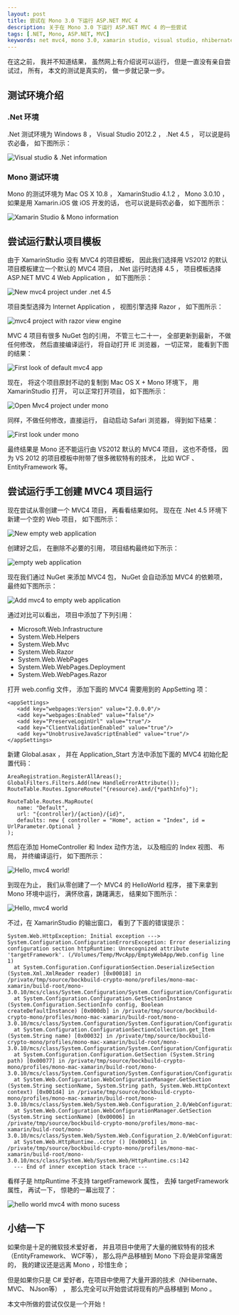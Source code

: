 ```yaml
---
layout: post
title: 尝试在 Mono 3.0 下运行 ASP.NET MVC 4
description: 关于在 Mono 3.0 下运行 ASP.NET MVC 4 的一些尝试
tags: [.NET, Mono, ASP.NET, MVC]
keywords: net mvc4, mono 3.0, xamarin studio, visual studio, nhibernate, entity framework, nuget packages.
---
```


在这之前， 我并不知道结果， 虽然网上有介绍说可以运行， 但是一直没有亲自尝试过， 所有， 本文的测试是真实的， 做一步就记录一步。

## 测试环境介绍

### .Net 环境

.Net 测试环境为 Windows 8 ， Visual Studio 2012.2 ， .Net 4.5 ， 可以说是码农必备， 如下图所示：

![Visual studio & .Net information](/assets/post-images/vs-net-info.jpg)

### Mono 测试环境

Mono 的测试环境为 Mac OS X 10.8 ， XamarinStudio 4.1.2 ， Mono 3.0.10 ， 如果是用 Xamarin.iOS 做 iOS 开发的话， 也可以说是码农必备， 如下图所示：

![Xamarin Studio & Mono information](/assets/post-images/mono-env-info.jpg)

## 尝试运行默认项目模板

由于 XamarinStudio 没有 MVC4 的项目模板， 因此我们选择用 VS2012 的默认项目模板建立一个默认的 MVC4 项目， .Net 运行时选择 4.5 ， 项目模板选择 ASP.NET MVC 4 Web Application ， 如下图所示：

![New mvc4 project under .net 4.5](/assets/post-images/new-mvc4-project-under-net45.jpg)

项目类型选择为 Internet Application ， 视图引擎选择 Razor ， 如下图所示：

![mvc4 project with razor view engine](/assets/post-images/internet-app-with-razor-view-engine.jpg)

MVC 4 项目有很多 NuGet 包的引用， 不管三七二十一， 全部更新到最新， 不做任何修改， 然后直接编译运行， 将自动打开 IE 浏览器， 一切正常， 能看到下图的结果：

![First look of default mvc4 app](/assets/post-images/first-look-of-mvc4-app.jpg)

现在， 将这个项目原封不动的复制到 Mac OS X + Mono 环境下， 用 XamarinStudio 打开， 可以正常打开项目， 如下图所示：

![Open Mvc4 project under mono](/assets/post-images/open-mvc4-under-mono.jpg) 

同样，不做任何修改，直接运行， 自动启动 Safari 浏览器， 得到如下结果：

![First look under mono](/assets/post-images/first-look-under-mono.jpg)

最终结果是 Mono 还不能运行由 VS2012 默认的 MVC4 项目， 这也不奇怪， 因为 VS 2012 的项目模板中附带了很多微软特有的技术， 比如 WCF 、 EntityFramework 等。

## 尝试运行手工创建 MVC4 项目运行

现在尝试从零创建一个 MVC4 项目， 再看看结果如何。 现在在 .Net 4.5 环境下新建一个空的 Web 项目， 如下图所示：

![New empty web application](/assets/post-images/create-new-empty-web-app.jpg)

创建好之后， 在删除不必要的引用， 项目结构最终如下所示：

![empty web application](/assets/post-images/empty-web-app.jpg)

现在我们通过 NuGet 来添加 MVC4 包， NuGet 会自动添加 MVC4 的依赖项， 最终如下图所示：

![Add mvc4 to empty web application](/assets/post-images/add-mvc4-package-to-empty-web-app.jpg)

通过对比可以看出， 项目中添加了下列引用：

- Microsoft.Web.Infrastructure
- System.Web.Helpers
- System.Web.Mvc
- System.Web.Razor
- System.Web.WebPages
- System.Web.WebPages.Deployment
- System.Web.WebPages.Razor

打开 web.config 文件， 添加下面的 MVC4 需要用到的 AppSetting 项：

    <appSettings>
       <add key="webpages:Version" value="2.0.0.0"/>
       <add key="webpages:Enabled" value="false"/>
       <add key="PreserveLoginUrl" value="true"/>
       <add key="ClientValidationEnabled" value="true"/>
       <add key="UnobtrusiveJavaScriptEnabled" value="true"/>
    </appSettings>

新建 Global.asax ， 并在 Application_Start 方法中添加下面的 MVC4 初始化配置代码：

    AreaRegistration.RegisterAllAreas();
    GlobalFilters.Filters.Add(new HandleErrorAttribute());
    RouteTable.Routes.IgnoreRoute("{resource}.axd/{*pathInfo}");
    
    RouteTable.Routes.MapRoute(
       name: "Default",
       url: "{controller}/{action}/{id}",
       defaults: new { controller = "Home", action = "Index", id = UrlParameter.Optional }
    );

然后在添加 HomeController 和 Index 动作方法， 以及相应的 Index 视图、 布局， 并终编译运行， 如下图所示：

![Hello, mvc4 world!](/assets/post-images/mvc4-hello-world.jpg)

到现在为止， 我们从零创建了一个 MVC4 的 HelloWorld 程序， 接下来拿到 Mono 环境中运行， 满怀欣喜，踌躇满志， 结果如下图所示：

![Hello, mvc4 world](/assets/post-images/hello-world-mvc4-with-mono.jpg)

不过，在 XamarinStudio 的输出窗口， 看到了下面的错误提示：

    System.Web.HttpException: Initial exception ---> System.Configuration.ConfigurationErrorsException: Error deserializing configuration section httpRuntime: Unrecognized attribute 'targetFramework'. (/Volumes/Temp/MvcApp/EmptyWebApp/Web.config line 1)
      at System.Configuration.ConfigurationSection.DeserializeSection (System.Xml.XmlReader reader) [0x00018] in /private/tmp/source/bockbuild-crypto-mono/profiles/mono-mac-xamarin/build-root/mono-3.0.10/mcs/class/System.Configuration/System.Configuration/ConfigurationSection.cs:198 
      at System.Configuration.Configuration.GetSectionInstance (System.Configuration.SectionInfo config, Boolean createDefaultInstance) [0x000db] in /private/tmp/source/bockbuild-crypto-mono/profiles/mono-mac-xamarin/build-root/mono-3.0.10/mcs/class/System.Configuration/System.Configuration/Configuration.cs:305 
      at System.Configuration.ConfigurationSectionCollection.get_Item (System.String name) [0x00032] in /private/tmp/source/bockbuild-crypto-mono/profiles/mono-mac-xamarin/build-root/mono-3.0.10/mcs/class/System.Configuration/System.Configuration/ConfigurationSectionCollection.cs:68 
      at System.Configuration.Configuration.GetSection (System.String path) [0x00077] in /private/tmp/source/bockbuild-crypto-mono/profiles/mono-mac-xamarin/build-root/mono-3.0.10/mcs/class/System.Configuration/System.Configuration/Configuration.cs:261 
      at System.Web.Configuration.WebConfigurationManager.GetSection (System.String sectionName, System.String path, System.Web.HttpContext context) [0x001d4] in /private/tmp/source/bockbuild-crypto-mono/profiles/mono-mac-xamarin/build-root/mono-3.0.10/mcs/class/System.Web/System.Web.Configuration_2.0/WebConfigurationManager.cs:504 
      at System.Web.Configuration.WebConfigurationManager.GetSection (System.String sectionName) [0x00006] in /private/tmp/source/bockbuild-crypto-mono/profiles/mono-mac-xamarin/build-root/mono-3.0.10/mcs/class/System.Web/System.Web.Configuration_2.0/WebConfigurationManager.cs:414 
      at System.Web.HttpRuntime..cctor () [0x00051] in /private/tmp/source/bockbuild-crypto-mono/profiles/mono-mac-xamarin/build-root/mono-3.0.10/mcs/class/System.Web/System.Web/HttpRuntime.cs:142 
      --- End of inner exception stack trace ---

看样子是 httpRuntime 不支持 targetFramework 属性， 去掉 targetFramework 属性， 再试一下， 惊艳的一幕出现了：

![hello world mvc4 with mono sucess](/assets/post-images/hello-world-mvc4-with-mono-sucess.jpg)

## 小结一下

如果你是十足的微软技术爱好者， 并且项目中使用了大量的微软特有的技术（EntityFramework、 WCF等）， 那么将产品移植到 Mono 下将会是非常痛苦的， 我的建议还是远离 Mono ，珍惜生命；

但是如果你只是 C# 爱好者，在项目中使用了大量开源的技术（NHibernate、 MVC、 NJson等） ， 那么完全可以开始尝试将现有的产品移植到 Mono 。

本文中所做的尝试仅仅是一个开始！
